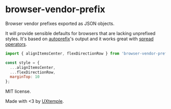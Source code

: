 # browser-vendor-prefix

Browser vendor prefixes exported as JSON objects.

It will provide sensible defaults for browsers that are lacking unprefixed styles.
It's based on [autoprefix](https://github.com/UXtemple/autoprefix)'s output and it works great with
[spread operators](https://developer.mozilla.org/en-US/docs/Web/JavaScript/Reference/Operators/Spread_operator).

```js
import { alignItemsCenter, flexDirectionRow } from 'browser-vendor-prefix';

const style = {
  ...alignItemsCenter,
  ...flexDirectionRow,
  marginTop: 10
};
```

MIT license.

Made with <3 by [UXtemple](https://github.com/UXtemple).
